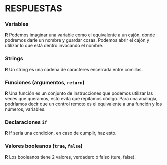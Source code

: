 # RESPUESTAS

### Variables
**R** Podemos imaginar una variable como el equivalente a un cajón, donde podremos darle un nombre y guardar cosas.  Podemos abrir el cajón y utilizar lo que está dentro invocando el nombre.

### Strings
 **R** Un string es una cadena de caracteres encerrada entre comillas.  

### Funciones (argumentos, `return`)
**R** Una función es un conjunto de instrucciones que podemos utilizar las veces que queramos, esto evita que repitamos código.  Para una analogía, podríamos decir que un control remoto es el equivalente a una función y los números, variables.

### Declaraciones `if`
**R** If seria una condicion, en caso de cumplir, haz esto.

### Valores booleanos (`true`, `false`)
**R** Los booleanos tiene 2 valores, verdadero o falso (ture, false). 